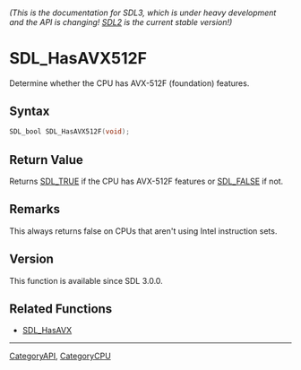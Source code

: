 ###### (This is the documentation for SDL3, which is under heavy development and the API is changing! [SDL2](https://wiki.libsdl.org/SDL2/) is the current stable version!)
# SDL_HasAVX512F

Determine whether the CPU has AVX-512F (foundation) features.

## Syntax

```c
SDL_bool SDL_HasAVX512F(void);

```

## Return Value

Returns [SDL_TRUE](SDL_TRUE) if the CPU has AVX-512F features or
[SDL_FALSE](SDL_FALSE) if not.

## Remarks

This always returns false on CPUs that aren't using Intel instruction sets.

## Version

This function is available since SDL 3.0.0.

## Related Functions

* [SDL_HasAVX](SDL_HasAVX)

----
[CategoryAPI](CategoryAPI), [CategoryCPU](CategoryCPU)

